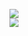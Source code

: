 [![](https://img.shields.io/badge/Made%20With-Github%20Spray-lightgrey.svg?style=for-the-badge&logo=github)](https://github.com/Annihil/github-spray#29723)  
[![](https://i.imgur.com/2DrTn0Z.gif)](https://github.com/Annihil/github-spray)